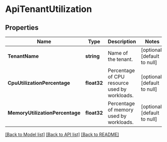 # ApiTenantUtilization

## Properties
Name | Type | Description | Notes
------------ | ------------- | ------------- | -------------
**TenantName** | **string** | Name of the tenant. | [optional] [default to null]
**CpuUtilizationPercentage** | **float32** | Percentage of CPU resource used by workloads. | [optional] [default to null]
**MemoryUtilizationPercentage** | **float32** | Percentage of memory used by workloads. | [optional] [default to null]

[[Back to Model list]](../README.md#documentation-for-models) [[Back to API list]](../README.md#documentation-for-api-endpoints) [[Back to README]](../README.md)



